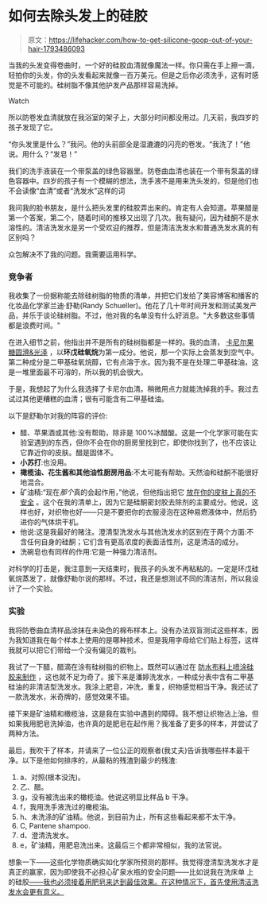 # 如何去除头发上的硅胶

> 原文：<https://lifehacker.com/how-to-get-silicone-goop-out-of-your-hair-1793486093>

当我的头发变得卷曲时，一个好的硅胶血清就像魔法一样。你只需在手上擦一滴，轻拍你的头发，你的头发看起来就像一百万美元。但是之后你必须洗手，这有时感觉是不可能的。硅树脂不像其他护发产品那样容易洗掉。

Watch

所以防卷发血清就放在我浴室的架子上，大部分时间都没用过。几天前，我四岁的孩子发现了它。

“你头发里是什么？”我问。他的头前部全是湿漉漉的闪亮的卷发。“我洗了！”他说。用什么？“发皂！”

我们的洗手液装在一个带泵盖的绿色容器里。防卷曲血清也装在一个带有泵盖的绿色容器中。四岁的孩子有一个模糊的想法，洗手液不是用来洗头发的，但是他们也不会读像“血清”或者“洗发水”这样的词

我问我的脸书朋友，是什么把头发里的硅胶弄出来的。肯定有人会知道。苹果醋是第一个答案，第二个，随着时间的推移又出现了几次。我有疑问，因为硅酮不是水溶性的。清洁洗发水是另一个受欢迎的推荐，但是清洁洗发水和普通洗发水真的有区别吗？

众包解决不了我的问题。我需要运用科学。

### 竞争者

我收集了一份据称能去除硅树脂的物质的清单，并把它们发给了美容博客和播客的化妆品化学家兰迪·舒勒(Randy Schueller)。他花了几十年时间开发和测试美发产品，并乐于谈论硅树脂。不过，他对我的名单没有什么好消息。"大多数这些事情都是浪费时间。"

在进入细节之前，他指出并不是所有的硅树脂都是一样的。我的血清， [卡尼尔果糖圆滑&光泽](http://www.garnierusa.com/products/haircare/sleek-and-shine/treatment/sleek-shine-anti-frizz-serum.aspx) ，以**环戊硅氧烷**为第一成分。他说，那一个实际上会蒸发到空气中。第二种成分是二甲基硅氧烷醇，它有点溶于水。因为我不是在处理二甲基硅油，这是一堆里面最不可溶的，所以我的机会很大。

于是，我想起了为什么我选择了卡尼尔血清。稍微用点力就能洗掉我的手。我过去试过其他更糟糕的血清；很有可能含有二甲基硅油。

以下是舒勒尔对我的阵容的评价:

*   醋、苹果酒或其他:没有帮助，除非是 100%冰醋酸。这是一个化学家可能在实验室遇到的东西，但你不会在你的厨房里找到它，即使你找到了，也不应该让它靠近你的皮肤。醋是固体不。
*   **小苏打**:也没用。
*   **橄榄油、花生酱和其他油性厨房用品**:不太可能有帮助。天然油和硅酮不能很好地混合。
*   矿油精:“现在*那个*真的会起作用，”他说，但他指出把它 [放在你的皮肤上真的不安全](https://en.wikipedia.org/wiki/White_spirit#Toxicity) 。这个在我的清单上，因为它是硅酮密封胶去除剂的主要成分。他说，这样也好，对织物也好——只是不要把你的衣服浸泡在这种易燃液体中，然后扔进你的气体烘干机。
*   他说:这是我最好的赌注。澄清型洗发水与其他洗发水的区别在于两个方面:不含任何自身的硅酮；它们含有更高浓度的表面活性剂，这是清洁的成分。
*   洗碗皂也有同样的作用:它是一种强力清洁剂。

对科学的打击是，我注意到一天结束时，我孩子的头发不再粘粘的。一定是环戊硅氧烷蒸发了，就像舒勒尔说的那样。不过，我还是想测试不同的清洁剂，所以我设计了一个实验。

### 实验

我将防卷曲血清样品涂抹在未染色的棉布样本上。没有办法双盲测试这些样本，因为我知道我在每个样本上使用的是哪种技术，但是我用字母给它们贴上标签，这样我就可以把它们带给一个没有偏见的裁判。

我试了一下醋，醋滴在涂有硅树脂的织物上。既然可以通过在 [防水布料上喷涂硅胶来制作](https://www.amazon.com/Atsko-Silicone-Water-Guard-10-5-oz/dp/B0001FYL2M?asc_campaign=InlineText&asc_refurl=https://lifehacker.com/how-to-get-silicone-goop-out-of-your-hair-1793486093&asc_source=&tag=kinjalifehackerlink-20) ，这也就不足为奇了。接下来是潘婷洗发水，一种成分表中含有二甲基硅油的非清洁型洗发水。我涂上肥皂，冲洗，重复，织物感觉相当干净。我还试了一款洗发水，米奇牌的，感觉效果不错。

接下来是矿油精和橄榄油，这是我在实验中遇到的障碍。我不想让织物沾上油，但如果我用肥皂洗掉油，也许真的是肥皂在起作用？我准备了更多的样本，并尝试了两种方法。

最后，我吹干了样本，并请来了一位公正的观察者(我丈夫)告诉我哪些样本最干净。以下是他如何排序的，从最粘的残渣到最少的残渣:

1.  a、对照(根本没洗)。
2.  乙、醋。
3.  g，没有被洗出来的橄榄油。他说这明显比样品 b 干净。
4.  f，我用洗手液洗过的橄榄油。
5.  h、未洗涤的矿油精。他说，到目前为止，所有这些看起来都不太干净。
6.  C, Pantene shampoo.
7.  d、澄清洗发水。
8.  e，矿油精，用肥皂洗出来。这最后三个都非常相似，我的法官说。

想象一下——这些化学物质确实如化学家所预测的那样。我觉得澄清型洗发水才是真正的赢家，因为即使我不必担心矿泉水瓶的安全问题——比如说我在洗床单 上的硅胶[——我也必须接着用肥皂来达到最佳效果。在这种情况下，首先使用清洁洗发水会更有意义。](http://lifehacker.com/how-to-find-the-perfect-lube-for-any-kind-of-sex-1703983134)